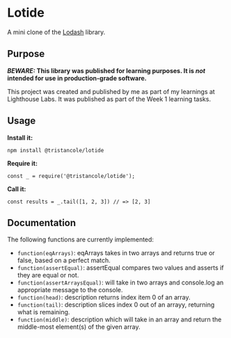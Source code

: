# Lotide

A mini clone of the [Lodash](https://lodash.com) library.

## Purpose

**_BEWARE:_ This library was published for learning purposes. It is _not_ intended for use in production-grade software.**

This project was created and published by me as part of my learnings at Lighthouse Labs. It was published as part of the Week 1 learning tasks.

## Usage

**Install it:**

`npm install @tristancole/lotide`

**Require it:**

`const _ = require('@tristancole/lotide');`

**Call it:**

`const results = _.tail([1, 2, 3]) // => [2, 3]`

## Documentation

The following functions are currently implemented:

* `function(eqArrays)`: eqArrays takes in two arrays and returns true or false, based on a perfect match.
* `function(assertEqual)`: assertEqual compares two values and asserts if they are equal or not.
* `function(assertArraysEqual)`: will take in two arrays and console.log an appropriate message to the console.
* `function(head)`: description returns index item 0 of an array.
* `function(tail)`: description slices index 0 out of an arrayy, returning what is remaining.
* `function(middle)`: description which will take in an array and return the middle-most element(s) of the given array.
